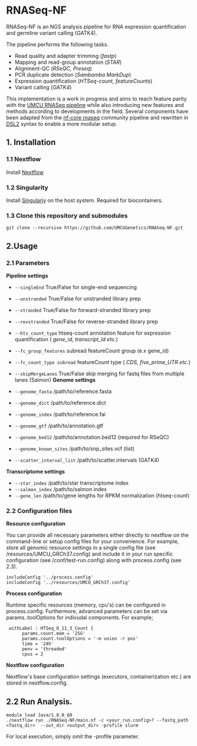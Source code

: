 # RNASeq-NF

RNASeq-NF is an NGS analysis pipeline for RNA expression quantification and germline variant calling (GATK4).

The pipeline performs the following tasks.

* Read quality and adapter trimming (*fastp*)
* Mapping and read-group annotation (*STAR*)
* Alignment-QC (*RSeQC, Preseq*)
* PCR duplicate detection (*Sambamba MarkDup*)
* Expression quantification (*HTSeq-count, featureCounts*)
* Variant calling (*GATK4*)

This implementation is a work in progress and aims to reach feature parity with the [UMCU RNASeq pipeline](https://github.com/UMCUGenetics/RNASeq) while also introducing new features and methods according to developments in the field. Several components have been adapted from the [nf-core rnaseq](https://github.com/nf-core/rnaseq) community pipeline and rewritten in [DSL2](https://www.nextflow.io/docs/edge/dsl2.html) syntax to enable a more modular setup.

## 1. Installation

### 1.1 Nextflow 
Install [Nextflow](https://www.nextflow.io/) 

### 1.2 Singularity
Install [Singulariy](https://sylabs.io/guides/3.5/admin-guide/) on the host system. Required for biocontainers.

### 1.3 Clone this repository and submodules

```
git clone --recursive https://github.com/UMCUGenetics/RNASeq-NF.git
```

## 2.Usage

### 2.1 Parameters

**Pipeline settings** 
* `--singleEnd` True/False for single-end sequencing
* `--unstranded` True/False for unstranded library prep
* `--stranded` True/False for forward-stranded library prep
* `--revstranded` True/False for reverse-stranded library prep
* `--hts_count_type` htseq-count annotation feature for expression quantification (<em> gene_id, transcript_id etc.</em>)
* `--fc_group_features` subread featureCount group (e.x gene_id)
* `--fc_count_type subread` featureCount type (<em> CDS, five_prime_UTR etc.</em>)
* `--skipMergeLanes` True/False skip merging for fastq files from multiple lanes (Salmon)
**Genome settings**

* `--genome_fasta`  /path/to/reference.fasta
* `--genome_dict` /path/to/reference.dict
* `--genome_index`  /path/to/reference.fai
* `--genome_gtf` /path/to/annotation.gtf
* `--genome_bed12` /path/to/annotation.bed12 (required for RSeQC)
* `--genome_known_sites` /path/to/snp_sites.vcf (list)
* `--scatter_interval_list` /path/to/scatter.intervals (GATK4)

**Transcriptome settings**

* `--star_index` /path/to/star transcriptome index
*  `--salmon_index` /path/to/salmon index
*  `--gene_len` /path/to/gene lengths for RPKM normalization (htseq-count)


### 2.2 Configuration files

**Resource configuration**

You can provide all necessary parameters either directly to nextflow on the command-line or setup config files for your convenience. For example, store all genomic resource settings in a single config file (see /resources/UMCU_GRCh37.config) and include it in your run specific configuration (see /conf/test-run.config) along with process.config (see 2.3).

```
includeConfig '../process.config'
includeConfig '../resources/UMCU_GRCh37.config'
```

**Process configuration**

Runtime specific resources (memory, cpu's) can be configured in process.config. Furthermore, advanced parameters can be set via params.<tool>.toolOptions for indivudal components. For example;  
```
 withLabel : HTSeq_0_11_3_Count {
      params.count.mem = '25G'
      params.count.toolOptions = '-m union -r pos'
      time = '24h'
      penv = 'threaded'
      cpus = 2
```
  
**Nextflow configuration**

Nextflow's base configuration settings (executors, containerization etc.) are stored in nextflow.config.

## 2.2 Run Analysis.

```
module load Java/1.8.0_60
./nextflow run ./RNASeq-NF/main.nf -c <your_run.config>? --fastq_path <fastq_dir>  --out_dir <output_dir> -profile slurm
```
For local execution, simply omit the -profile parameter. 







